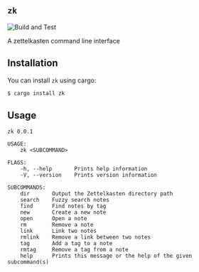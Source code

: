 ## `zk`

![Build and Test](https://github.com/terror/zk/actions/workflows/rust.yml/badge.svg)

A zettelkasten command line interface

## Installation

You can install `zk` using cargo:
```bash
$ cargo install zk
```

## Usage

```
zk 0.0.1

USAGE:
    zk <SUBCOMMAND>

FLAGS:
    -h, --help       Prints help information
    -V, --version    Prints version information

SUBCOMMANDS:
    dir       Output the Zettelkasten directory path
    search    Fuzzy search notes
    find      Find notes by tag
    new       Create a new note
    open      Open a note
    rm        Remove a note
    link      Link two notes
    rmlink    Remove a link between two notes
    tag       Add a tag to a note
    rmtag     Remove a tag from a note
    help      Prints this message or the help of the given subcommand(s)
```
